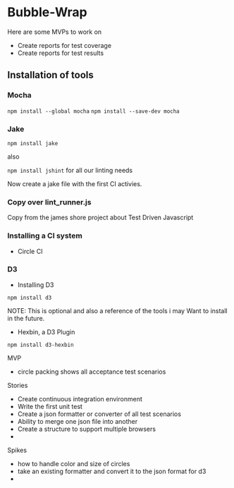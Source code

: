 # Bubble-Wrap

Here are some MVPs to work on 
- Create reports for test coverage
- Create reports for test results

## Installation of tools

### Mocha

`npm install --global mocha`
`npm install --save-dev mocha` 

### Jake

`npm install jake`

also 

`npm install jshint` for all our linting needs

Now create a jake file with the first CI activies. 

### Copy over lint_runner.js 
Copy from the james shore project
about Test Driven Javascript


### Installing a CI system

- Circle CI

### D3

* Installing D3

`npm install d3`

NOTE: This is optional and also a reference of the tools i may 
Want to install in the future. 

* Hexbin, a D3 Plugin

`npm install d3-hexbin`

MVP
- circle packing shows all acceptance test scenarios

Stories
- Create continuous integration environment
- Write the first unit test
- Create a json formatter or converter of all test scenarios
- Ability to merge one json file into another 
- Create a structure to support multiple browsers
- 

Spikes
- how to handle color and size of circles
- take an existing formatter and convert it to 
    the json format for d3
- 
